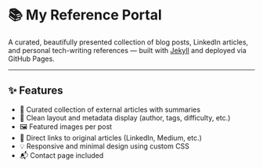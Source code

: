 # 📚 My Reference Portal

A curated, beautifully presented collection of blog posts, LinkedIn articles, and personal tech-writing references — built with [Jekyll](https://jekyllrb.com/) and deployed via GitHub Pages.

---

## ✨ Features

- 📖 Curated collection of external articles with summaries
- 🧩 Clean layout and metadata display (author, tags, difficulty, etc.)
- 🖼️ Featured images per post
- 🔗 Direct links to original articles (LinkedIn, Medium, etc.)
- 💡 Responsive and minimal design using custom CSS
- 📬 Contact page included


